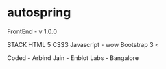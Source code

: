 # autospring

FrontEnd - v 1.0.0

STACK
HTML 5
CSS3
Javascript - wow
Bootstrap 3 <


Coded - Arbind Jain - Enblot Labs - Bangalore 
